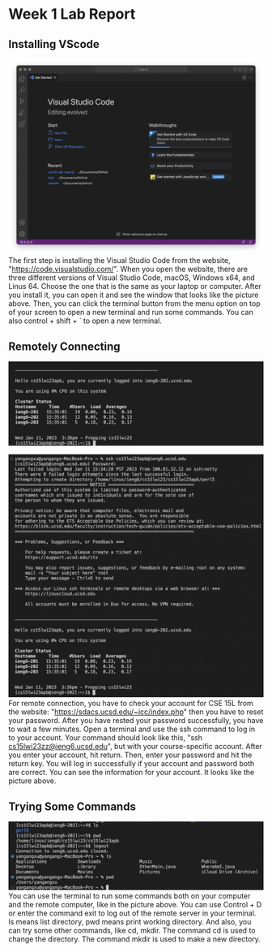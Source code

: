 # Week 1 Lab Report

## Installing VScode
![Image](Lab1-3.png)
The first step is installing the Visual Studio Code from the website, "https://code.visualstudio.com/". When you open the website, there are three different versions of Visual Studio Code, macOS, Windows x64, and Linus 64. Choose the one that is the same as your laptop or computer. After you install it, you can open it and see the window that looks like the picture above. Then, you can click the terminal button from the menu option on top of your screen to open a new terminal and run some commands. You can also control + shift + ` to open a new terminal.

## Remotely Connecting
![Image](Lab1-4.png)

![Image](Lab1-4-1.png)
For remote connection, you have to check your account for CSE 15L from the website: "https://sdacs.ucsd.edu/~icc/index.php" then you have to reset your password. After you have rested your password successfully, you have to wait a few minutes. Open a terminal and use the ssh command to log in to your account. Your command should look like this, "ssh cs15lwi23zz@ieng6.ucsd.edu", but with your course-specific account. After you enter your account, hit return. Then, enter your password and hit the return key. You will log in successfully if your account and password both are correct. You can see the information for your account. It looks like the picture above.


## Trying Some Commands
![Image](Lab1-5.png)
You can use the terminal to run some commands both on your computer and the remote computer, like in the picture above. You can use Control + D or enter the command exit to log out of the remote server in your terminal. ls means list directory, pwd means print working directory. And also, you can try some other commands, like cd, mkdir. The command cd is used to change the directory. The command mkdir is used to make a new directory.

